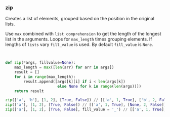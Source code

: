 ### zip

Creates a list of elements, grouped based on the position in the original lists.

Use `max` combined with `list comprehension` to get the length of the longest list in the arguments. Loops for `max_length` times grouping elements. If lengths of `lists` vary `fill_value` is used. By default `fill_value` is `None`.

```python 


def zip(*args, fillvalue=None):
    max_length = max([len(arr) for arr in args])
    result = []
    for i in range(max_length):
        result.append([args[k][i] if i < len(args[k])
                       else None for k in range(len(args))])
    return result

```

``` python
zip(['a', 'b'], [1, 2], [True, False]) // [['a', 1, True], ['b', 2, False]]
zip(['a'], [1, 2], [True, False]) // [['a', 1, True], [None, 2, False]]
zip(['a'], [1, 2], [True, False], fill_value = '_') // [['a', 1, True], ['_', 2, False]]
```